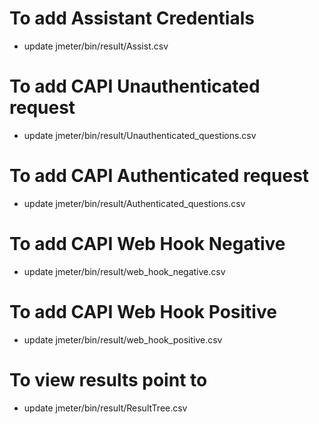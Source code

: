 # To add Assistant Credentials

- update jmeter/bin/result/Assist.csv

# To add CAPI Unauthenticated request

- update jmeter/bin/result/Unauthenticated_questions.csv

# To add CAPI Authenticated request

- update jmeter/bin/result/Authenticated_questions.csv

# To add CAPI Web Hook Negative

- update jmeter/bin/result/web_hook_negative.csv

# To add CAPI Web Hook Positive

- update jmeter/bin/result/web_hook_positive.csv

# To view results point to

- update jmeter/bin/result/ResultTree.csv
